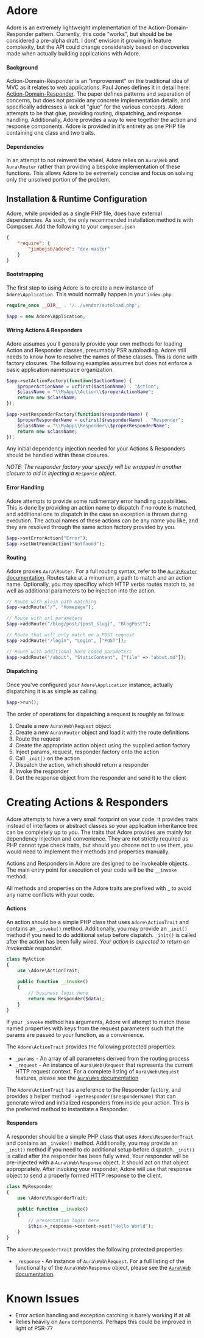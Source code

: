 # Adore

Adore is an extremely lightweight implementation of the Action-Domain-Responder pattern. Currently, this code "works",
but should be be considered a pre-alpha draft. I dont' envision it growing in feature complexity, but the API could change
considerably based on discoveries made when actually building applications with Adore.

#### Background
Action-Domain-Responder is an "improvement" on the traditional idea of MVC as it relates to web applications. Paul Jones
defines it in detail here: [Action-Domain-Responder](https://github.com/pmjones/adr). The paper defines patterns and 
separation of concerns, but does not provide any concrete implementation details, and specifically addresses a lack of 
"glue" for the various concepts. Adore attempts to be that glue, providing routing, dispatching, and response handling. 
Additionally, Adore provides a way to wire together the action and response components. Adore is provided in it's entirety 
    as one PHP file containing one class and two traits.

#### Dependencies
In an attempt to not reinvent the wheel, Adore relies on ```Aura\Web``` and ```Aura\Router``` rather than providing a
bespoke implementation of these functions. This allows Adore to be extremely concise and focus on solving only the unsolved
portion of the problem.

## Installation & Runtime Configuration
Adore, while provided as a single PHP file, does have external dependencies. As such, the only recommended installation
method is with Composer. Add the following to your ```composer.json```

```json
{
    "require": {
        "jimbojsb/adore": "dev-master"
    }
}
```

#### Bootstrapping
The first step to using Adore is to create a new instance of ```Adore\Application```. This would normally happen in your ```index.php```.

```php
require_once __DIR__ . '/../vendor/autoload.php';

$app = new Adore\Application;
```

#### Wiring Actions & Responders
Adore assumes you'll generally provide your own methods for loading Action and Responder classes, presumably PSR autoloading. 
Adore still needs to know how to resolve the names of these classes. This is done with factory closures. The following 
examples assumes but does not enforce a basic application namespace organization.

```php
$app->setActionFactory(function($actionName) {
    $properActionName = ucfirst($actionName) . "Action";
    $className = "\\MyApp\\Action\\$properActionName";
    return new $className;
});

$app->setResponderFactory(function($responderName) {
    $properResponderName = ucfirst($responderName) . "Responder";
    $className = "\\MyApp\\Responder\\$properResponderName";
    return new $className;
});

```

Any initial dependency injection needed for your Actions & Responders should be handled within these closures.

*NOTE: The responder factory your specify will be wrapped in another closure to aid in injecting a ```Response``` object.*

#### Error Handling
Adore attempts to provide some rudimentary error handling capabilities. This is done by providing an action name to dispatch 
if no route is matched, and additional one to dispatch in the case an exception is thrown during execution. The actual names 
of these actions can be any name you like, and they are resolved through the same action factory provided by you.

```php
$app->setErrorAction("Error");
$app->setNotFoundAction("Notfound");
```

#### Routing
Adore proxies ```Aura\Router```. For a full routing syntax, refer to the [```Aura\Router``` documentation](https://github.com/auraphp/Aura.Router).
Routes take at a minumum, a path to match and an action name. Optionally, you may specificy which HTTP verbs routes match 
to, as well as additional parameters to be injection into the action.

```php
// Route with plain path matching
$app->addRoute("/", "Homepage");

// Route with url parameters
$app->addRoute("/blog/post/{post_slug}", "BlogPost");

// Route that will only match on a POST request
$app->addRoute("/login", "Login", ["POST"]);

// Route with additional hard-coded parameters
$app->addRoute("/about", "StaticContent", ["file" => "about.md"]);
```

#### Dispatching
Once you've configured your ```Adore\Application``` instance, actually dispatching it is as simple as calling:

```php
$app->run();
```

The order of operations for dispatching a request is roughly as follows:

1. Create a new ```Aura\Web\Request``` object
2. Create a new ```Aura\Router``` object and load it with the route definitions
3. Route the request
4. Create the appropriate action object using the supplied action factory
5. Inject params, request, responder factory onto the action
6. Call ```_init()``` on the action
7. Dispatch the action, which should return a responder
8. Invoke the responder
9. Get the response object from the responder and send it to the client


# Creating Actions & Responders
Adore attempts to have a very small footprint on your code. It provides traits instead of interfaces or abstract classes so your application inheritance tree can be completely up to you. The traits that Adore provides are mainly for dependency injection and convenience. They are not strictly required as PHP cannot type check traits, but should you choose not to use them, you would need to implement their methods and properties manually. 

Actions and Responders in Adore are designed to be invokeable objects. The main entry point for execution of your code will be the ```__invoke``` method.

All methods and properties on the Adore traits are prefixed with _ to avoid any name conflicts with your code.

#### Actions
An action should be a simple PHP class that uses ```Adore\ActionTrait``` and contains an ```_invoke()``` method. Additionally,
you may provide an ```_init()``` method if you need to do additional setup before dispatch. ```_init()``` is called after 
the action has been fully wired. *Your action is expected to return an invokeable responder.*
 
```php 
class MyAction
{
    use \Adore\ActionTrait;
    
    public function __invoke()
    {
        // business logic here
        return new Responder($data);
    }
}
```

If your ```_invoke``` method has arguments, Adore will attempt to match those named properties with keys from the request
parameters such that the params are passed to your function, as a convenience.

The ```Adore\ActionTrait``` provides the following protected properties:

* ```_params``` - An array of all parameters derived from the routing process
* ```_request``` - An instance of ```Aura\Web\Request``` that represents the current HTTP request context. For a complete
listing of ```Aura\Web\Request``` features, please see the [```Aura\Web``` documentation](https://github.com/auraphp/Aura.Web)

The ```Adore\ActionTrait``` has a reference to the Responder factory, and provides a helper method ```->getResponder($responderName)```
that can generate wired and initialized responders from inside your action. This is the preferred method to instantiate a Responder.

#### Responders

A responder should be a simple PHP class that uses ```Adore\ResponderTrait``` and contains an ```_invoke()``` method. Additionally,
you may provide an ```_init()``` method if you need to do additional setup before dispatch. ```_init()``` is called after 
the responder has been fully wired. Your responder will be pre-injected with a ```Aura\Web\Response``` object. It should 
act on that object appropriately. After invoking your responder, Adore will use that response object to send a properly
formed HTTP response to the client.
 
```php 
class MyResponder
{
    use \Adore\ResponderTrait;
    
    public function __invoke()
    {
        // presentation logic here
        $this->_response->content->set("Hello World");
    }
}
```

The ```Adore\ResponderTrait``` provides the following protected properties:

* ```_response``` - An instance of ```Aura\Web\Request```. For a full listing of the functionality of the ```Aura\Web\Response``` 
object, please see the [```Aura\Web``` documentation](https://github.com/auraphp/Aura.Web).


# Known Issues

* Error action handling and exception catching is barely working if at all
* Relies heavily on ```Aura``` components. Perhaps this could be improved in light of PSR-7?